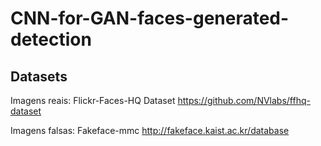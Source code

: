 # CNN-for-GAN-faces-generated-detection

## Datasets

Imagens reais: Flickr-Faces-HQ Dataset  https://github.com/NVlabs/ffhq-dataset    

Imagens falsas: Fakeface-mmc  http://fakeface.kaist.ac.kr/database
